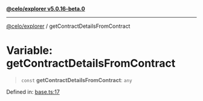 [**@celo/explorer v5.0.16-beta.0**](../README.md)

***

[@celo/explorer](../README.md) / getContractDetailsFromContract

# Variable: getContractDetailsFromContract

> `const` **getContractDetailsFromContract**: `any`

Defined in: [base.ts:17](https://github.com/celo-org/developer-tooling/blob/master/packages/sdk/explorer/src/base.ts#L17)
